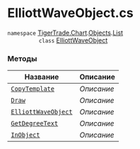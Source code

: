 
# ElliottWaveObject.cs
`namespace` [TigerTrade.Chart](../../../../TigerTrade.Chart.md).[Objects](../../../../TigerTrade.Chart/Objects.md).[List](../../../../TigerTrade.Chart/Objects/List.md)  
&nbsp;&nbsp;&nbsp;&nbsp;&nbsp;&nbsp;&nbsp;&nbsp;&nbsp;&nbsp;&nbsp;&nbsp;&nbsp;&nbsp;&nbsp;&nbsp;&nbsp;&nbsp;`class` [ElliottWaveObject](../ElliottWaveObject.cs.md)

### Методы
| Название | Описание |
| --- | --- |
| [`CopyTemplate`](./Методы/CopyTemplate.md) | *Описание* |
| [`Draw`](./Методы/Draw.md) | *Описание* |
| [`ElliottWaveObject`](./Методы/ElliottWaveObject.md) | *Описание* |
| [`GetDegreeText`](./Методы/GetDegreeText.md) | *Описание* |
| [`InObject`](./Методы/InObject.md) | *Описание* |
